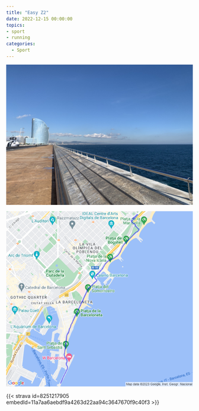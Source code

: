 ```yaml
---
title: "Easy Z2"
date: 2022-12-15 00:00:00
topics:
- sport
- running
categories:
  - Sport
---
```


![](images/IMG_0914.jpg)

![](images/20221215-activity-map.png)

{{< strava id=8251217905 embedId=11a7aa6aebdf9a4263d22aa94c3647670f9c40f3 >}}
